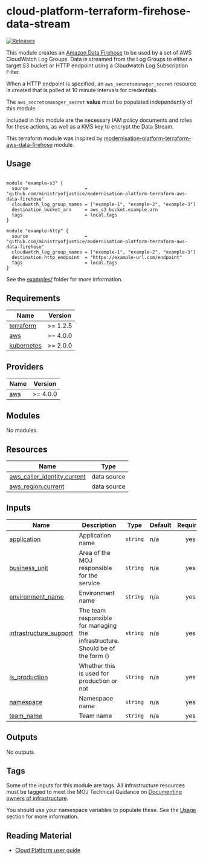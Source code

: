 # cloud-platform-terraform-firehose-data-stream

[![Releases](https://img.shields.io/github/v/release/ministryofjustice/cloud-platform-terraform-template.svg)](https://github.com/ministryofjustice/cloud-platform-terraform-template/releases)

This module creates an [Amazon Data Firehose](https://aws.amazon.com/firehose/) to be used by a set of AWS CloudWatch Log Groups.
Data is streamed from the Log Groups to either a target S3 bucket or HTTP endpoint using a Cloudwatch Log Subscription Filter.

When a HTTP endpoint is specified, an `aws_secretsmanager_secret` resource is created that is polled at 10 minute intervals for credentials.

The `aws_secretsmanager_secret` **value** must be populated independently of this module.

Included in this module are the necessary IAM policy documents and roles for these actions, as well as a KMS key to encrypt the Data Stream.

This terraform module was inspired by [modernisation-platform-terraform-aws-data-firehose](https://github.com/ministryofjustice/modernisation-platform-terraform-aws-data-firehose) module.

## Usage

```hcl

module "example-s3" {
  source                     = "github.com/ministryofjustice/modernisation-platform-terraform-aws-data-firehose"
  cloudwatch_log_group_names = ["example-1", "example-2", "example-3"]
  destination_bucket_arn     = aws_s3_bucket.example.arn
  tags                       = local.tags
}

module "example-http" {
  source                     = "github.com/ministryofjustice/modernisation-platform-terraform-aws-data-firehose"
  cloudwatch_log_group_names = ["example-1", "example-2", "example-3"]
  destination_http_endpoint  = "https://example-url.com/endpoint"
  tags                       = local.tags
}

```

See the [examples/](examples/) folder for more information.

<!-- BEGIN_TF_DOCS -->
## Requirements

| Name | Version |
|------|---------|
| <a name="requirement_terraform"></a> [terraform](#requirement\_terraform) | >= 1.2.5 |
| <a name="requirement_aws"></a> [aws](#requirement\_aws) | >= 4.0.0 |
| <a name="requirement_kubernetes"></a> [kubernetes](#requirement\_kubernetes) | >= 2.0.0 |

## Providers

| Name | Version |
|------|---------|
| <a name="provider_aws"></a> [aws](#provider\_aws) | >= 4.0.0 |

## Modules

No modules.

## Resources

| Name | Type |
|------|------|
| [aws_caller_identity.current](https://registry.terraform.io/providers/hashicorp/aws/latest/docs/data-sources/caller_identity) | data source |
| [aws_region.current](https://registry.terraform.io/providers/hashicorp/aws/latest/docs/data-sources/region) | data source |

## Inputs

| Name | Description | Type | Default | Required |
|------|-------------|------|---------|:--------:|
| <a name="input_application"></a> [application](#input\_application) | Application name | `string` | n/a | yes |
| <a name="input_business_unit"></a> [business\_unit](#input\_business\_unit) | Area of the MOJ responsible for the service | `string` | n/a | yes |
| <a name="input_environment_name"></a> [environment\_name](#input\_environment\_name) | Environment name | `string` | n/a | yes |
| <a name="input_infrastructure_support"></a> [infrastructure\_support](#input\_infrastructure\_support) | The team responsible for managing the infrastructure. Should be of the form <team-name> (<team-email>) | `string` | n/a | yes |
| <a name="input_is_production"></a> [is\_production](#input\_is\_production) | Whether this is used for production or not | `string` | n/a | yes |
| <a name="input_namespace"></a> [namespace](#input\_namespace) | Namespace name | `string` | n/a | yes |
| <a name="input_team_name"></a> [team\_name](#input\_team\_name) | Team name | `string` | n/a | yes |

## Outputs

No outputs.
<!-- END_TF_DOCS -->

## Tags

Some of the inputs for this module are tags. All infrastructure resources must be tagged to meet the MOJ Technical Guidance on [Documenting owners of infrastructure](https://technical-guidance.service.justice.gov.uk/documentation/standards/documenting-infrastructure-owners.html).

You should use your namespace variables to populate these. See the [Usage](#usage) section for more information.

## Reading Material

<!-- Add links to useful documentation -->

- [Cloud Platform user guide](https://user-guide.cloud-platform.service.justice.gov.uk/#cloud-platform-user-guide)
